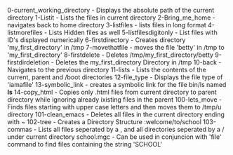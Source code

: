 0-current_working_directory - Displays the absolute path of the current directory
1-Listit - Lists the files in current directory
2-Bring_me_home - navigates back to home directory
3-listfiles - lists files in long format
4-listmorefiles - Lists Hidden files as well
5-listfilesdigitonly - List files with ID's displayed numerically
6-firstdirectory - Creates directory 'my_first_directory' in /tmp
7-movethatfile - moves the file 'betty' in /tmp to 'my_first_directory'
8-firstdelete - Deletes /tmp/my_first_directory/betty
9-firstdirdeletion - Deletes the my_first_directory Directory in /tmp
10-back - Navigates to the previous directory
11-lists - Lists the contents of the current, parent and /boot directories
12-file_type - Displays the file type of 'iamafile'
13-symbolic_link - creates a symbolic link for the file bin/ls named __ls__
14-copy_html - Copies only .html files from current directory to parent directory while ignoring already ixisting files in the parent
100-lets_move - Finds files starting with upper case letters and then moves them to /tmp/u directory
101-clean_emacs - Deletes all files in the current directory ending with ~
102-tree - Creates a Directory Structure :welcome/to/school
103-commas - Lists all files seperated by a , and all directories seperated by a / under current directory
school.mgc - Can be used in conjuncion with 'file' command to find files containing the string 'SCHOOL'
